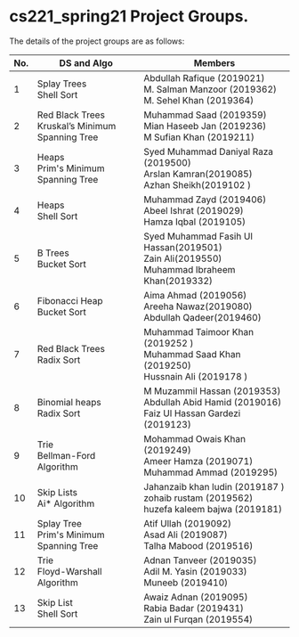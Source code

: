 # cs221_spring21 Project Groups.

The details of the project groups are as follows:

| No. | DS and Algo | Members |
| --- | ----------- | ----------- |
| 1   | Splay Trees <br> Shell Sort| Abdullah Rafique (2019021)<br>M. Salman Manzoor (2019362)<br>M. Sehel Khan (2019364)|
| 2   | Red Black Trees <br> Kruskal’s Minimum Spanning Tree| Muhammad Saad (2019359)<br>Mian Haseeb Jan (2019236)<br>M Sufian Khan (2019211)|
| 3   | Heaps <br> Prim's Minimum Spanning Tree| Syed  Muhammad Daniyal Raza (2019500)<br>Arslan Kamran(2019085)<br>Azhan Sheikh(2019102 )|
| 4   | Heaps <br> Shell Sort | Muhammad Zayd (2019406)<br>Abeel Ishrat (2019029)<br>Hamza Iqbal (2019105)|
| 5   | B Trees <br> Bucket Sort | Syed Muhammad Fasih Ul Hassan(2019501)<br>Zain Ali(2019550)<br>Muhammad Ibraheem Khan(2019332)|
| 6   | Fibonacci Heap <br> Bucket Sort | Aima Ahmad (2019056)<br>Areeha Nawaz(2019080)<br>Abdullah Qadeer(2019460)|
| 7   | Red Black Trees <br> Radix Sort| Muhammad Taimoor Khan (2019252 )<br> Muhammad Saad Khan (2019250)<br>Hussnain Ali (2019178 )|
| 8   | Binomial heaps <br> Radix Sort| M Muzammil Hassan (2019353)<br> Abdullah Abid Hamid (2019016)<br>Faiz Ul Hassan Gardezi (2019123)|
| 9   | Trie <br> Bellman-Ford Algorithm| Mohammad Owais Khan (2019249)<br> Ameer Hamza (2019071)<br>Muhammad Ammad (2019295)|
| 10   | Skip Lists<br>  Ai\* Algorithm| Jahanzaib khan ludin (2019187 )<br>  zohaib rustam (2019562)<br> huzefa kaleem bajwa (2019181)|
| 11   | Splay Tree<br>  Prim's Minimum Spanning Tree| Atif Ullah (2019092)<br>  Asad Ali (2019087)<br> Talha Mabood (2019516)|
| 12   | Trie <br>  Floyd-Warshall Algorithm | Adnan Tanveer (2019035)<br>  Adil M. Yasin (2019033)<br> Muneeb (2019410)|
| 13   | Skip List  <br>  Shell Sort | Awaiz Adnan (2019095)<br>  Rabia Badar (2019431)<br> Zain ul Furqan (2019554)|
